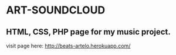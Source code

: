 # ART-SOUNDCLOUD

## HTML, CSS, PHP page for my music project.
visit page here: http://beats-artelo.herokuapp.com/
